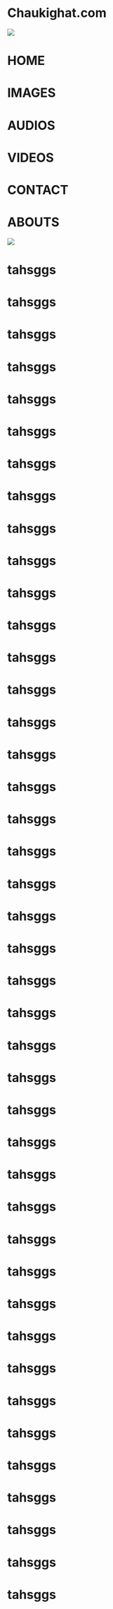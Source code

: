 <html>
  <title>chukighat.com</title>
	<meta content='user-scalable=0' name='viewport' />
    <link href="styles.css" rel="stylesheet">
 
  <body>
	<div id="a"><h1 id="h11">Chaukighat.com</h1></div>
	<div id="b"onclick="a();b();c();d();e();f()">
	  <div id="c"></div>
	  <div id="c"></div>
	  <div id="c"></div>
	</div>
	<div id="d"><img id="img1" src="http://www.nepal.at/gfx/flagofnepal-right_v2.gif"></div>
	<h1 onclick="a1()" id="manu1"style="transition:300ms">HOME</h1>
	<h1 onclick="a1()"id="manu2"style="transition:400ms">IMAGES</h1>
	<h1 onclick="a1()"id="manu3"style="transition:500ms">AUDIOS</h1>
	<h1 onclick="a1()"id="manu4"style="transition:600ms">VIDEOS</h1>
	<h1 onclick="a1()"id="manu5"style="transition:700ms">CONTACT</h1>
	<h1 onclick="a1()"id="manu6"style="transition:800ms">ABOUTS</h1>
	<img src="a/h.jpg">
	<h1>tahsggs</h1>
	<h1>tahsggs</h1>
	<h1>tahsggs</h1>
	<h1>tahsggs</h1>
	<h1>tahsggs</h1>
	<h1>tahsggs</h1>
	<h1>tahsggs</h1>
	<h1>tahsggs</h1>
	<h1>tahsggs</h1>
	<h1>tahsggs</h1>
	<h1>tahsggs</h1>
	<h1>tahsggs</h1>
	<h1>tahsggs</h1>
	<h1>tahsggs</h1>
	<h1>tahsggs</h1>
	<h1>tahsggs</h1>
	<h1>tahsggs</h1>
	<h1>tahsggs</h1>
	<h1>tahsggs</h1>
	<h1>tahsggs</h1>
	<h1>tahsggs</h1>
	<h1>tahsggs</h1>
	<h1>tahsggs</h1>
	<h1>tahsggs</h1>
	<h1>tahsggs</h1>
	<h1>tahsggs</h1>
	<h1>tahsggs</h1>
	<h1>tahsggs</h1>
	<h1>tahsggs</h1>
	<h1>tahsggs</h1>
	<h1>tahsggs</h1>
	<h1>tahsggs</h1>
	<h1>tahsggs</h1>
	<h1>tahsggs</h1>
	<h1>tahsggs</h1>
	<h1>tahsggs</h1>
	<h1>tahsggs</h1>
	<h1>tahsggs</h1>
	<h1>tahsggs</h1>
	<h1>tahsggs</h1>
	<h1>tahsggs</h1>
	<h1>tahsggs</h1>
	<script src="scripts.js"></script>
  </body>
</html>
